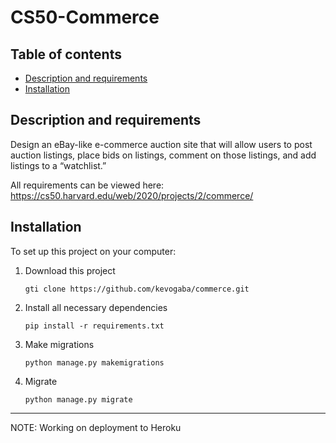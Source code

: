 # CS50-Commerce

## Table of contents
- [Description and requirements](#description-and-requirements)
- [Installation](#installation)

## Description and requirements
Design an eBay-like e-commerce auction site that will allow users to post auction listings, place bids on listings, comment on those listings, and add listings to a “watchlist.”

All requirements can be viewed here: https://cs50.harvard.edu/web/2020/projects/2/commerce/

## Installation
To set up this project on your computer:
1. Download this project
    ```
    gti clone https://github.com/kevogaba/commerce.git
    ```
2. Install all necessary dependencies
    ```
    pip install -r requirements.txt
    ```
3. Make migrations
    ```
    python manage.py makemigrations
    ```
4. Migrate
    ```
    python manage.py migrate
    ```

---
NOTE: Working on deployment to Heroku
